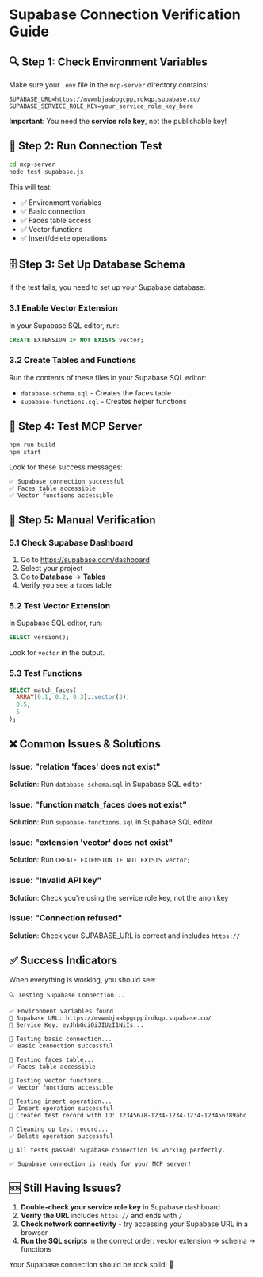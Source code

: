 # Supabase Connection Verification Guide

## 🔍 **Step 1: Check Environment Variables**

Make sure your `.env` file in the `mcp-server` directory contains:

```env
SUPABASE_URL=https://mvwmbjaabpgcppirokqp.supabase.co/
SUPABASE_SERVICE_ROLE_KEY=your_service_role_key_here
```

**Important**: You need the **service role key**, not the publishable key!

## 🧪 **Step 2: Run Connection Test**

```bash
cd mcp-server
node test-supabase.js
```

This will test:
- ✅ Environment variables
- ✅ Basic connection
- ✅ Faces table access
- ✅ Vector functions
- ✅ Insert/delete operations

## 🗄️ **Step 3: Set Up Database Schema**

If the test fails, you need to set up your Supabase database:

### **3.1 Enable Vector Extension**
In your Supabase SQL editor, run:
```sql
CREATE EXTENSION IF NOT EXISTS vector;
```

### **3.2 Create Tables and Functions**
Run the contents of these files in your Supabase SQL editor:
- `database-schema.sql` - Creates the faces table
- `supabase-functions.sql` - Creates helper functions

## 🚀 **Step 4: Test MCP Server**

```bash
npm run build
npm start
```

Look for these success messages:
```
✅ Supabase connection successful
✅ Faces table accessible  
✅ Vector functions accessible
```

## 🔧 **Step 5: Manual Verification**

### **5.1 Check Supabase Dashboard**
1. Go to https://supabase.com/dashboard
2. Select your project
3. Go to **Database** → **Tables**
4. Verify you see a `faces` table

### **5.2 Test Vector Extension**
In Supabase SQL editor, run:
```sql
SELECT version();
```
Look for `vector` in the output.

### **5.3 Test Functions**
```sql
SELECT match_faces(
  ARRAY[0.1, 0.2, 0.3]::vector(3),
  0.5,
  5
);
```

## ❌ **Common Issues & Solutions**

### **Issue: "relation 'faces' does not exist"**
**Solution**: Run `database-schema.sql` in Supabase SQL editor

### **Issue: "function match_faces does not exist"**
**Solution**: Run `supabase-functions.sql` in Supabase SQL editor

### **Issue: "extension 'vector' does not exist"**
**Solution**: Run `CREATE EXTENSION IF NOT EXISTS vector;`

### **Issue: "Invalid API key"**
**Solution**: Check you're using the service role key, not the anon key

### **Issue: "Connection refused"**
**Solution**: Check your SUPABASE_URL is correct and includes `https://`

## ✅ **Success Indicators**

When everything is working, you should see:

```
🔍 Testing Supabase Connection...

✅ Environment variables found
📍 Supabase URL: https://mvwmbjaabpgcppirokqp.supabase.co/
🔑 Service Key: eyJhbGciOiJIUzI1NiIs...

🧪 Testing basic connection...
✅ Basic connection successful

🧪 Testing faces table...
✅ Faces table accessible

🧪 Testing vector functions...
✅ Vector functions accessible

🧪 Testing insert operation...
✅ Insert operation successful
📝 Created test record with ID: 12345678-1234-1234-1234-123456789abc

🧪 Cleaning up test record...
✅ Delete operation successful

🎉 All tests passed! Supabase connection is working perfectly.

✅ Supabase connection is ready for your MCP server!
```

## 🆘 **Still Having Issues?**

1. **Double-check your service role key** in Supabase dashboard
2. **Verify the URL** includes `https://` and ends with `/`
3. **Check network connectivity** - try accessing your Supabase URL in a browser
4. **Run the SQL scripts** in the correct order: vector extension → schema → functions

Your Supabase connection should be rock solid! 🚀
